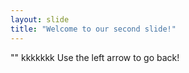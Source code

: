 ```yaml
---
layout: slide
title: "Welcome to our second slide!"
---
```

""
kkkkkkk
Use the left arrow to go back!
